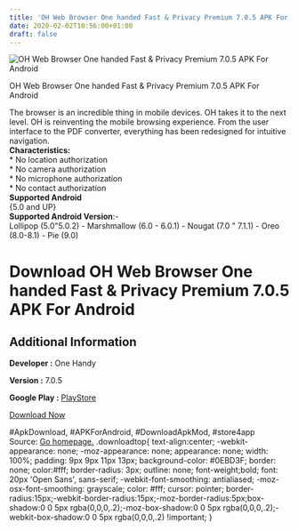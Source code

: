 ```yaml
---
title: 'OH Web Browser One handed Fast & Privacy Premium 7.0.5 APK For Android'
date: 2020-02-02T10:56:00+01:00
draft: false
---
```


![OH Web Browser One handed Fast & Privacy Premium 7.0.5 APK For Android](https://i1.wp.com/apkhome.net/wp-content/uploads/2020/02/OH-Web-Browser-One-handed-Fast-Privacy-Premium-7.0.5.png "OH Web Browser One handed Fast & Privacy Premium 7.0.5 APK For Android")

  

OH Web Browser One handed Fast & Privacy Premium 7.0.5 APK For Android

The browser is an incredible thing in mobile devices. OH takes it to the next level. OH is reinventing the mobile browsing experience. From the user interface to the PDF converter, everything has been redesigned for intuitive navigation.  
**Characteristics:**  
\* No location authorization  
\* No camera authorization  
\* No microphone authorization  
\* No contact authorization  
**Supported Android**  
{5.0 and UP}  
**Supported Android Version**:-  
Lollipop (5.0"5.0.2) - Marshmallow (6.0 - 6.0.1) - Nougat (7.0 " 7.1.1) - Oreo (8.0-8.1) - Pie (9.0)

Download OH Web Browser One handed Fast & Privacy Premium 7.0.5 APK For Android
===============================================================================

Additional Information
----------------------

**Developer :** One Handy

**Version :** 7.0.5

**Google Play :** [PlayStore](https://play.google.com/store/apps/details?id=com.oh.bro)

  

[Download Now](https://store4app.co/post/oh-web-browser-one-handed-fast-amp-privacy-premium-7-0-5-apk-for-android_1580628213)

  
#ApkDownload, #APKForAndroid, #DownloadApkMod, #store4app  
Source: [Go homepage.](https://store4app.co/post/oh-web-browser-one-handed-fast-amp-privacy-premium-7-0-5-apk-for-android_1580628213) .downloadtop{ text-align:center; -webkit-appearance: none; -moz-appearance: none; appearance: none; width: 100%; padding: 9px 9px 11px 13px; background-color: #0EBD3F; border: none; color:#fff; border-radius: 3px; outline: none; font-weight;bold; font: 20px 'Open Sans', sans-serif; -webkit-font-smoothing: antialiased; -moz-osx-font-smoothing: grayscale; color: #fff; cursor: pointer; border-radius:15px;-webkit-border-radius:15px;-moz-border-radius:5px;box-shadow:0 0 5px rgba(0,0,0,.2);-moz-box-shadow:0 0 5px rgba(0,0,0,.2);-webkit-box-shadow:0 0 5px rgba(0,0,0,.2) !important; }